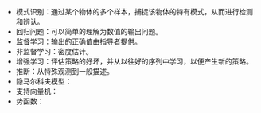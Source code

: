 - 模式识别：通过某个物体的多个样本，捕捉该物体的特有模式，从而进行检测和辨认。
- 回归问题：可以简单的理解为数值的输出问题。
- 监督学习：输出的正确值由指导者提供。
- 非监督学习：密度估计。
- 增强学习：评估策略的好坏，并从以往好的序列中学习，以便产生新的策略。
- 推断：从特殊观测到一般描述。
- 隐马尔科夫模型：
- 支持向量机：
- 势函数：

